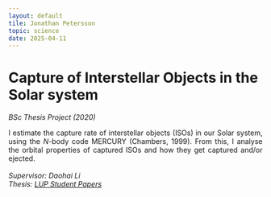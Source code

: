 ```yaml
---
layout: default
tile: Jonathan Petersson
topic: science
date: 2025-04-11
---
```


# Capture of Interstellar Objects in the Solar system
*BSc Thesis Project (2020)*

<p style="text-align: justify;">
I estimate the capture rate of interstellar objects (ISOs) in our Solar system, using the <i>N</i>-body code MERCURY (Chambers, 1999). 
From this, I analyse the orbital properties of captured ISOs and how they get captured and/or ejected.<br><br>
<i>Supervisor: Daohai Li</i><br>
<i>Thesis: <a class="link" href="http://lup.lub.lu.se/student-papers/record/9015248">LUP Student Papers</a></i>
</p>


